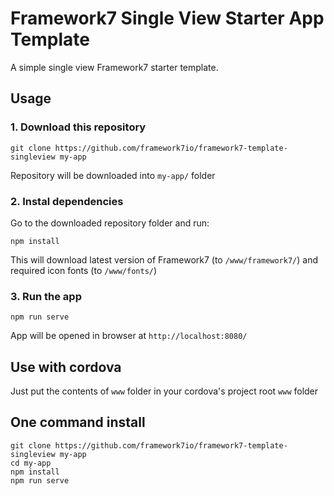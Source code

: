 # Framework7 Single View Starter App Template

A simple single view Framework7 starter template.

## Usage

### 1. Download this repository
```
git clone https://github.com/framework7io/framework7-template-singleview my-app
```

Repository will be downloaded into `my-app/` folder

### 2. Instal dependencies

Go to the downloaded repository folder and run:
```
npm install
```

This will download latest version of Framework7 (to `/www/framework7/`) and required icon fonts (to `/www/fonts/`)

### 3. Run the app

```
npm run serve
```

App will be opened in browser at `http://localhost:8080/`

## Use with cordova

Just put the contents of `www` folder in your cordova's project root `www` folder

## One command install

```
git clone https://github.com/framework7io/framework7-template-singleview my-app
cd my-app
npm install
npm run serve
```
